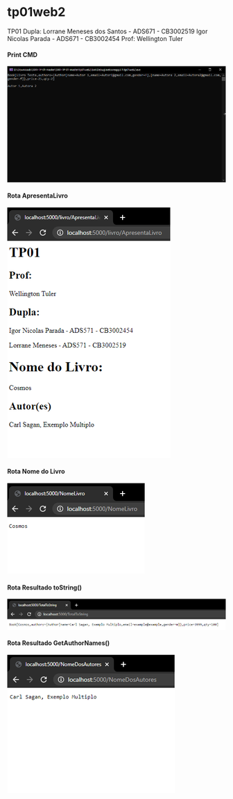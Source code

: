 # tp01web2
TP01
Dupla: Lorrane Meneses dos Santos - ADS671 - CB3002519
       Igor Nicolas Parada - ADS671 - CB3002454
Prof: Wellington Tuler

#### Print CMD
![cmd](https://github.com/igornicolas/tp01web2/blob/main/PRINT/Teste.png)

#### Rota ApresentaLivro
![ApresentaLivro](https://github.com/igornicolas/tp01web2/blob/main/PRINT/ApresentaLivro.png)

#### Rota Nome do Livro
![Funcionamento do app](https://github.com/igornicolas/tp01web2/blob/main/PRINT/NomeLivro.png)

#### Rota Resultado toString()
![toString](https://github.com/igornicolas/tp01web2/blob/main/PRINT/Tostring.png)

#### Rota Resultado GetAuthorNames()
![getAuthorNames](https://github.com/igornicolas/tp01web2/blob/main/PRINT/NomeAutores.png)



